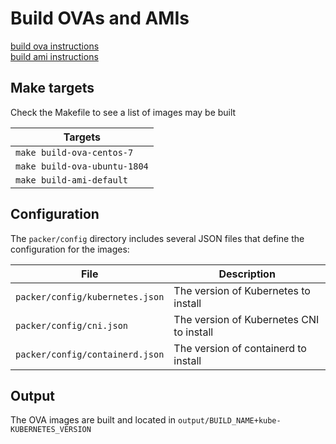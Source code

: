 # Build OVAs and AMIs

[build ova instructions](packer/ova/README.md)  
[build ami instructions](packer/ami/README.md)  
  
## Make targets

Check the Makefile to see a list of images may be built

| Targets |
|---------|
| `make build-ova-centos-7` |
| `make build-ova-ubuntu-1804` |
| `make build-ami-default` |

## Configuration

The `packer/config` directory includes several JSON files that define the configuration for the images:

| File | Description |
|------|-------------|
| `packer/config/kubernetes.json` | The version of Kubernetes to install |
| `packer/config/cni.json` | The version of Kubernetes CNI to install |
| `packer/config/containerd.json` | The version of containerd to install |
  
## Output

The OVA images are built and located in `output/BUILD_NAME+kube-KUBERNETES_VERSION`
